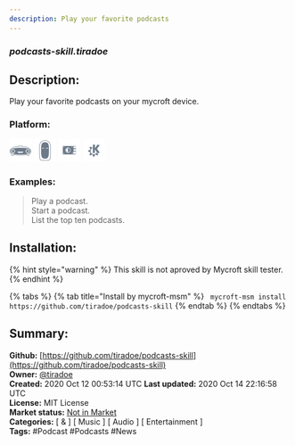 ```yaml
---
description: Play your favorite podcasts
---
```


### _podcasts-skill.tiradoe_  
## Description:  
Play your favorite podcasts on your mycroft device.  
  
  
### Platform:  
 ![Mark I](../.gitbook/assets/mark-1-icon.png)  ![Mark II](../.gitbook/assets/mark-2-icon.png)  ![Picroft](../.gitbook/assets/picroft-icon.png)  ![plasmoid](../.gitbook/assets/kde.png)   
### Examples:  
> Play a podcast.  
> Start a podcast.  
> List the top ten podcasts.  
  
## Installation:  
{% hint style="warning" %}
This skill is not aproved by Mycroft skill tester.
{% endhint %}
    
{% tabs %}
{% tab title="Install by mycroft-msm" %}
``` mycroft-msm install https://github.com/tiradoe/podcasts-skill```
{% endtab %}
  {% endtabs %}
    
## Summary:  
**Github:** [https://github.com/tiradoe/podcasts-skill](https://github.com/tiradoe/podcasts-skill)  
**Owner:** [@tiradoe](https://github.com/tiradoe)  
**Created:** 2020 Oct 12 00:53:14 UTC  **Last updated:** 2020 Oct 14 22:16:58 UTC  
**License:** MIT License  
**Market status:** [Not in Market](https://market.mycroft.ai/skill/)  
**Categories:** [ & ] [ Music ] [ Audio ] [ Entertainment ]   
**Tags:** \#Podcast \#Podcasts \#News   
